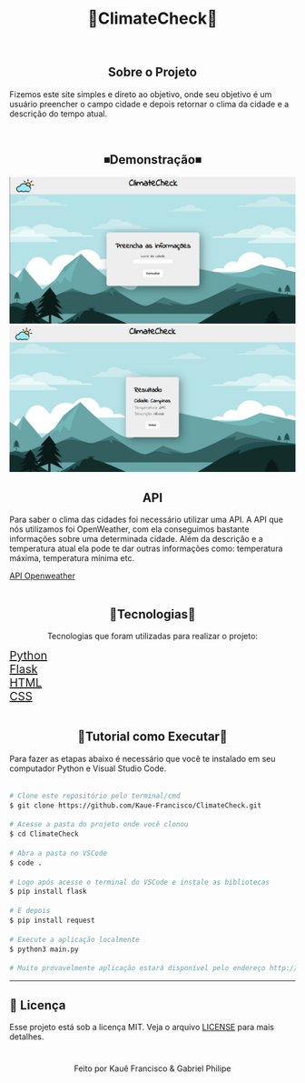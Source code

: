 <h1 align=center>🌄ClimateCheck🌄</h1>
<br>

<h2 align=center>Sobre o Projeto</h2>
<p>Fizemos este site simples e direto ao objetivo, onde seu objetivo é um usuário preencher o campo cidade e depois retornar o clima da cidade e a descrição do tempo atual.</p>
<br>


<h2 align=center>⏹Demonstração⏹</h2>
<img src="static/demonstracao/home.png">
<img src="static/demonstracao/resposta.png">


<h2 align=center> API </h2>
<p>Para saber o clima das cidades foi necessário utilizar uma API. A API que nós utilizamos foi OpenWeather, com ela conseguimos bastante informações sobre uma determinada cidade. Além da descrição e a temperatura atual ela pode te dar outras informações como: temperatura máxima, temperatura mínima etc.</p>
<a href="https://openweathermap.org/api">API Openweather</a><br><br>


<h2 align=center>🧰Tecnologias🧰</h2>
<p style="text-align:center;">Tecnologias que foram utilizadas para realizar o projeto:</p>
<a style="font-size:20px;" href="https://pt.wikipedia.org/wiki/Python">Python</a><br>
<a style="font-size:20px;" href="https://flask.palletsprojects.com/en/2.3.x/">Flask</a><br>
<a style="font-size:20px;" href="https://pt.wikipedia.org/wiki/HTML">HTML</a><br>
<a style="font-size:20px;" href="https://pt.wikipedia.org/wiki/<br>Cascading_Style_Sheets">CSS</a><br><br>


<h2 align=center>📑Tutorial como Executar📑</h2>

<p>Para fazer as etapas abaixo é necessário que você te instalado em seu computador Python e Visual Studio Code.</p>

```bash

# Clone este repositório pelo terminal/cmd
$ git clone https://github.com/Kaue-Francisco/ClimateCheck.git

# Acesse a pasta do projeto onde você clonou
$ cd ClimateCheck

# Abra a pasta no VSCode
$ code .

# Logo após acesse o terminal do VSCode e instale as bibliotecas
$ pip install flask

# E depois
$ pip install request

# Execute a aplicação localmente
$ python3 main.py

# Muito provavelmente aplicação estará disponível pelo endereço http://127.0.0.1:5000

```

---

## 📝 Licença

Esse projeto está sob a licença MIT. Veja o arquivo [LICENSE](LICENSE) para mais detalhes.

#

<div align=center>Feito por Kauê Francisco & Gabriel Philipe</div>